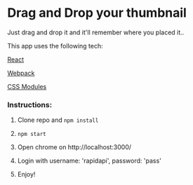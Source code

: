 # Drag and Drop your thumbnail

Just drag and drop it and it'll remember where you placed it..

This app uses the following tech:

[React](https://reactjs.org/)

[Webpack](https://webpack.js.org/)

[CSS Modules](https://github.com/css-modules/css-modules)

### Instructions:

1) Clone repo and `npm install`

2) `npm start`  

3) Open chrome on http://localhost:3000/

4) Login with username: 'rapidapi', password: 'pass'

5) Enjoy!  